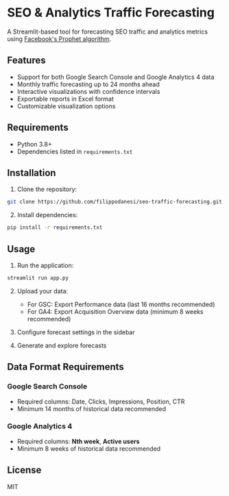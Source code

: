 # SEO & Analytics Traffic Forecasting

A Streamlit-based tool for forecasting SEO traffic and analytics metrics using [Facebook's Prophet algorithm](https://facebook.github.io/prophet/).

## Features

- Support for both Google Search Console and Google Analytics 4 data
- Monthly traffic forecasting up to 24 months ahead
- Interactive visualizations with confidence intervals
- Exportable reports in Excel format
- Customizable visualization options

## Requirements

- Python 3.8+
- Dependencies listed in `requirements.txt`

## Installation

1. Clone the repository:
```bash
git clone https://github.com/filippodanesi/seo-traffic-forecasting.git
```

2. Install dependencies:
```bash
pip install -r requirements.txt
```

## Usage

1. Run the application:
```bash
streamlit run app.py
```

2. Upload your data:
   - For GSC: Export Performance data (last 16 months recommended)
   - For GA4: Export Acquisition Overview data (minimum 8 weeks recommended)

3. Configure forecast settings in the sidebar
4. Generate and explore forecasts

## Data Format Requirements

### Google Search Console
- Required columns: Date, Clicks, Impressions, Position, CTR
- Minimum 14 months of historical data recommended

### Google Analytics 4
- Required columns: **Nth week**, **Active users**
- Minimum 8 weeks of historical data recommended

## License

MIT